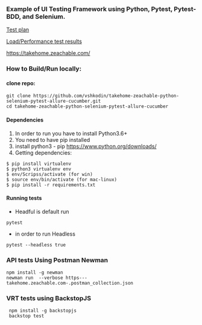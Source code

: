 ### Example of UI Testing Framework using Python, Pytest, Pytest-BDD, and Selenium.

[Test plan](https://docs.google.com/document/d/1yU7LNGNEMCRSPuB21Mb32SgAE_WPklTZ4qouoAUmvd8/edit?usp=sharing)

[Load/Performance test results](https://docs.google.com/document/d/1queAzmeWT_8DiEDIP_3EF5jcR_qgWpUf_8R7DeOV1JI/edit?usp=sharing)


https://takehome.zeachable.com/

### How to Build/Run locally:
#### clone repo:
```
git clone https://github.com/vshkodin/takehome-zeachable-python-selenium-pytest-allure-cucumber.git
cd takehome-zeachable-python-selenium-pytest-allure-cucumber
```
#### Dependencies 
1. In order to run you have to install Python3.6+
2. You need to have pip installed
3. install python3 - pip  https://www.python.org/downloads/
7. Getting dependencies:
```
$ pip install virtualenv
$ python3 virtualenv env
$ env/Scripss/activate (for win)
$ source env/bin/activate (for mac-linux)
$ pip install -r requirements.txt
```

#### Running  tests
* Headful is default run
```
pytest 
```
* in order to run Headless 
```
pytest --headless true
```

### API tests Using Postman Newman

```
npm install -g newman
newman run  --verbose https---takehome.zeachable.com-.postman_collection.json
```

### VRT tests using BackstopJS

```commandline
 npm install -g backstopjs
 backstop test
```
